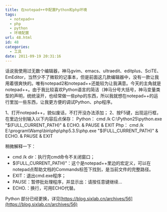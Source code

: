 ```yaml
---
title: 在notepad++中配置Python和php环境
tags:
  - notepad++
  - php
  - python
  - 环境配置
url: 48.html
id: 48
categories:
  - 工具
date: 2011-09-19 20:31:16
---
```


话说我使用过无数个编辑器，神马gvim、emacs、ultraedit、editplus、SciTE、EmEditor，当然少不了微软的记事本，但是前面这几款编辑器中，没有一款让我用着很爽快的。唯有notepad2和notepad++还能较为让我满意。今天的主角就是notepad++。由于我比较喜欢Python语言的简洁（神马分号大括号，神马变量类型的声明，统统滚开，也经常做一些php的东西，所以我就想在notepad++的运行里加一些东西，让我更方便的调试Python、php程序。
<!-- more -->

1、打开notepad++，貌似废话，不打开没办法添加；
2、按F5键，出现运行框，在里边分别输入以下内容后点保存：
    Python：
    cmd /k C:\Python25\python.exe "$(FULL_CURRENT_PATH)" & ECHO. & PAUSE & EXIT
    Php：
    cmd /k E:\program\Wamp\bin\php\php5.3.5\php.exe "$(FULL_CURRENT_PATH)" & ECHO. & PAUSE & EXIT

稍微解释一下：
- cmd /k dir：执行完cmd命令不关闭窗口；
- $(FULL_CURRENT_PATH)"：这个是notepad++里边的宏定义，可以在notepad点帮助文档的Commands标签下找到，是当前文件的完整路径。
- EXIT：退出cmd.exe程序；
- PAUSE：暂停批处理程序，并显示出：请按任意键继续...
- ECHO.：换行，可用ECHO代替。

Python 部分已经更换，详见[https://blog.sixlab.cn/archives/56](https://blog.sixlab.cn/archives/56)